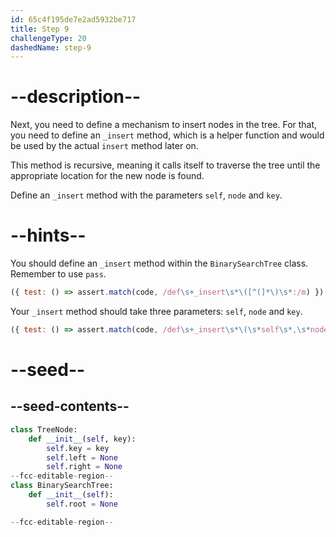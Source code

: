 ```yaml
---
id: 65c4f195de7e2ad5932be717
title: Step 9
challengeType: 20
dashedName: step-9
---
```


# --description--

Next, you need to define a mechanism to insert nodes in the tree. For that, you need to define an `_insert` method, which is a helper function and would be used by the actual `insert` method later on. 

This method is recursive, meaning it calls itself to traverse the tree until the appropriate location for the new node is found.

Define an `_insert` method with the parameters `self`, `node` and `key`.

# --hints--

You should define an `_insert` method within the `BinarySearchTree` class. Remember to use `pass`.

```js
({ test: () => assert.match(code, /def\s+_insert\s*\([^(]*\)\s*:/m) })
```

Your `_insert` method should take three parameters: `self`, `node` and `key`.

```js
({ test: () => assert.match(code, /def\s+_insert\s*\(\s*self\s*,\s*node\s*,\s*key\s*\)\s*:/m) })
```

# --seed--

## --seed-contents--

```py
class TreeNode:
    def __init__(self, key):
        self.key = key
        self.left = None
        self.right = None
--fcc-editable-region--
class BinarySearchTree:
    def __init__(self):
        self.root = None

--fcc-editable-region--
```
